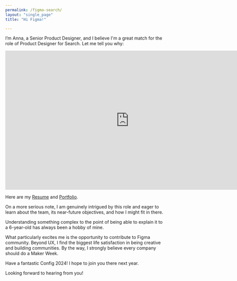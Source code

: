 ```yaml
---
permalink: /figma-search/
layout: "single_page"
title: "Hi Figma!"

---
```

<p class="singlePage_bottom">I’m Anna, a Senior Product Designer, and I believe I'm a great match for the role of Product Designer for Search. Let me tell you why:</p>

<div class="video-container"><iframe width="780" height="438.75" src="https://www.youtube.com/embed/99-zn0nj8Kc?si=d150UB5YxP0iE6uk" title="YouTube video player" frameborder="0" allow="accelerometer; autoplay; clipboard-write; encrypted-media; gyroscope; picture-in-picture; web-share" referrerpolicy="strict-origin-when-cross-origin" allowfullscreen></iframe> </div>

<p class="singlePage">Here are my <a href="../assets/uploads/Resume/Resume_Anna_Kozhevnikova_Figma_Search.pdf" target="_blank">Resume</a> and <a href="../../index.html" target="_blank">Portfolio</a>.</p>
<p class="cover_letter">On a more serious note, I am genuinely intrigued by this role and eager to learn about the team, its near-future objectives, and how I might fit in there.</p>
<p>Understanding something complex to the point of being able to explain it to a 6-year-old has always been a hobby of mine. </p>
<p>What particularly excites me is the opportunity to contribute to Figma community. Beyond UX, I find the biggest life satisfaction in being creative and building communities. By the way, I strongly believe every company should do a Maker Week.</p>
<p>Have a fantastic Config 2024! I hope to join you there next year.</p>


<div class="callout heart-figma">Looking forward to hearing from you!</div>